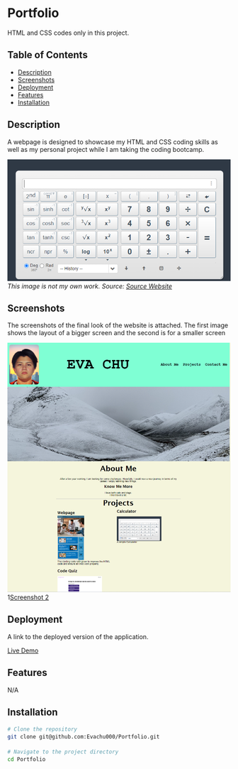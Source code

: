# Portfolio
HTML and CSS codes only in this project. 

## Table of Contents

- [Description](#description)
- [Screenshots](#screenshots)
- [Deployment](#deployment)
- [Features](#features)
- [Installation](#installation)

## Description

A webpage is designed to showcase my HTML and CSS coding skills as well as my personal project while I am taking the coding bootcamp.

![calculator Image](./image/calculator.png)
*This image is not my own work. Source: [Source Website](https://web2.0calc.com/)*

## Screenshots

The screenshots of the final look of the website is attached. The first image shows the layout of a bigger screen and the second is for a smaller screen

![Screenshot 1](./image/page%201.png)
1[Screenshot 2](./image/page%202.png)

## Deployment

A link to the deployed version of the application.

[Live Demo](https://evachu000.github.io/Portfolio/)

## Features

N/A

## Installation

```bash
# Clone the repository
git clone git@github.com:Evachu000/Portfolio.git

# Navigate to the project directory
cd Portfolio